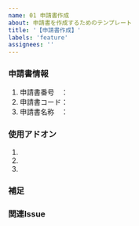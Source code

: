 ```yaml
---
name: 01 申請書作成
about: 申請書を作成するためのテンプレート
title: '【申請書作成】'
labels: 'feature'
assignees: ''
---
```


### 申請書情報
1. 申請書番号　：
2. 申請書コード：
3. 申請書名称　：

### 使用アドオン 
1. 
2. 
3. 

### 補足
<!-- 申請書固有の仕様や、画面ショット、参考資料など -->

### 関連Issue
<!-- #123, #456 -->
